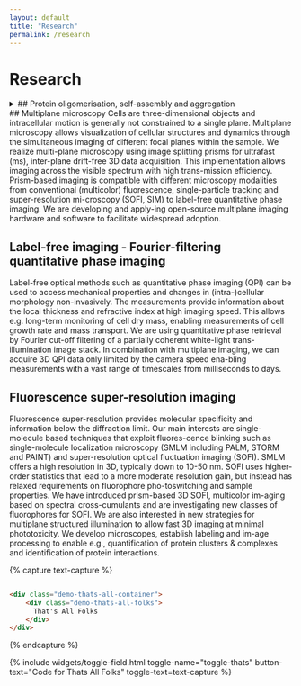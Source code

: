 ```yaml
---
layout: default
title: "Research"
permalink: /research
---
```


# Research
<details>
	<summary>## Protein oligomerisation, self-assembly and aggregation</summary>

## Protein oligomerisation, self-assembly and aggregation

Many diseases are associated with the formation of aberrant protein aggregates, yet controlled oligomerization provides advantages for biological structure and function. Among them are neurodegenerative diseases like Alzheimer’s or Huntington’s that are to date incurable and pose one of the grand challenges for society. Despite tremendous progress it remains unclear what causes neuronal toxicity. Different types of assemblies (oligomers, fibrils, amyloid-like aggregates, …) have been identified, but the underlying molecular mechanisms of formation remain elusive. However, accumulating evidence suggests that cellular toxicity precedes the formation of insoluble inclusion bodies/plaques. The emerging paradigm of intracellular phase transitions provides a new framework for studying misregulated protein self-assembly. Still, direct evidence of these transitions in patient brains is missing. What role, if any, does liquid phase separation play in neurodegeneration? What molecular and cellular determinants influence these transitions? To answer these questions, a better definition of the structural and functional features of protein assemblies is necessary, including their mechanical properties. We will develop and use advanced (super-resolution) imaging along with other nanotechnology available in the department to tackle this challenge.

</details>
## Multiplane microscopy
Cells are three-dimensional objects and intracellular motion is generally not constrained to a single plane. Multiplane microscopy allows visualization of cellular structures and dynamics through the simultaneous imaging of different focal planes within the sample. We realize multi-plane microscopy using image splitting prisms for ultrafast (ms), inter-plane drift-free 3D data acquisition. This implementation allows imaging across the visible spectrum with high trans-mission efficiency. Prism-based imaging is compatible with different microscopy modalities from conventional (multicolor) fluorescence, single-particle tracking and super-resolution mi-croscopy (SOFI, SIM) to label-free quantitative phase imaging. We are developing and apply-ing open-source multiplane imaging hardware and software to facilitate widespread adoption.


## Label-free imaging - Fourier-filtering quantitative phase imaging 
Label-free optical methods such as quantitative phase imaging (QPI) can be used to access mechanical properties and changes in (intra-)cellular morphology non-invasively. The measurements provide information about the local thickness and refractive index at high imaging speed. This allows e.g. long-term monitoring of cell dry mass, enabling measurements of cell growth rate and mass transport. We are using quantitative phase retrieval by Fourier cut-off filtering of a partially coherent white-light trans-illumination image stack. In combination with multiplane imaging, we can acquire 3D QPI data only limited by the camera speed ena-bling measurements with a vast range of timescales from milliseconds to days.

## Fluorescence super-resolution imaging
Fluorescence super-resolution provides molecular specificity and information below the diffraction limit. Our main interests are single-molecule based techniques that exploit fluores-cence blinking such as single-molecule localization microscopy (SMLM including PALM, STORM and PAINT) and super-resolution optical fluctuation imaging (SOFI). SMLM offers a high resolution in 3D, typically down to 10-50 nm. SOFI uses higher-order statistics that lead to a more moderate resolution gain, but instead has relaxed requirements on fluorophore pho-toswitching and sample properties. We have introduced prism-based 3D SOFI, multicolor im-aging based on spectral cross-cumulants and are investigating new classes of fluorophores for SOFI. We are also interested in new strategies for multiplane structured illumination to allow fast 3D imaging at minimal phototoxicity. We develop microscopes, establish labeling and im-age processing to enable e.g., quantification of protein clusters & complexes and identification of protein interactions. 


{% capture text-capture %}

```html

<div class="demo-thats-all-container">  
    <div class="demo-thats-all-folks">
      That's All Folks
    </div>
</div>

```
{% endcapture %}

{% include widgets/toggle-field.html toggle-name="toggle-thats" button-text="Code for Thats All Folks" toggle-text=text-capture %}



